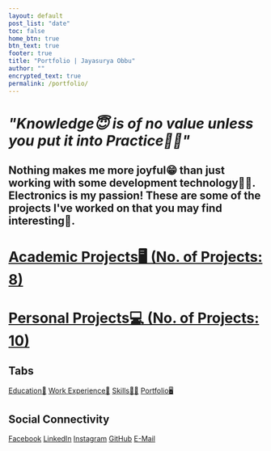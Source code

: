 ```yaml
---
layout: default
post_list: "date"
toc: false
home_btn: true
btn_text: true
footer: true
title: "Portfolio | Jayasurya Obbu"
author: ""
encrypted_text: true
permalink: /portfolio/
---
```


# _**"Knowledge😇 is of no value unless you put it into Practice🏃‍♂️"**_ 

## Nothing makes me more joyful😁 than just working with some development technology👨‍💻. Electronics is my passion! These are some of the projects I've worked on that you may find interesting🤨.

# **[Academic Projects🖥️ (No. of Projects: 8)](academic_portfolio.md)**

# **[Personal Projects💻 (No. of Projects: 10)](personal_portfolio.md)**

## Tabs

[Education📖](education.md) [Work Experience💼](work-experience.md) [Skills🤹🏼](skills.md) [Portfolio🖥️](portfolio.md)

## Social Connectivity

[Facebook](https://www.facebook.com/jayasurya.obbu/) [LinkedIn](https://www.linkedin.com/in/jayasurya-obbu/) [Instagram](https://www.instagram.com/mr__circuit/) [GitHub](https://github.com/mr-circuit) [E-Mail]( mailto:hello@jayasurya.me)